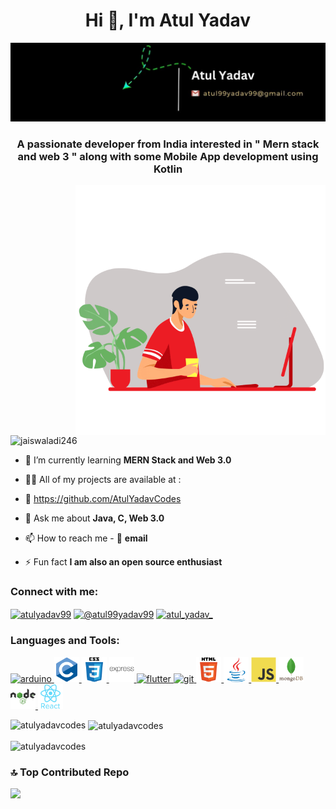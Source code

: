 <h1 align="center">Hi 👋, I'm Atul Yadav</h1>
<div align="center"> <img src="https://github.com/AtulYadavCodes/AtulYadavCodes/blob/main/PfBanner.jpg"> </div>
<h3 align="center">A passionate developer from India  interested in " Mern stack and web 3 " along with some Mobile App development using Kotlin</h3>
<img align="right" alt="Coding" width="400" src="https://github.com/AtulYadavCodes/AtulYadavCodes/blob/main/gip.gif">

<p align="left"> <img src="https://komarev.com/ghpvc/?username=jaiswaladi246&label=Profile%20views&color=0e75b6&style=flat" alt="jaiswaladi246" /> </p>

- 🌱 I’m currently learning **MERN Stack and Web 3.0**
- 👨‍💻 All of my projects are available at : 
- 🔗 https://github.com/AtulYadavCodes
- 💬 Ask me about **Java, C, Web 3.0**

- 📫 How to reach me - 🔗 **email**

- ⚡ Fun fact **I am also an open source enthusiast**

<h3 align="left">Connect with me:</h3>
<p align="left">
<a href="https://linkedin.com/in/atulyadav99" target="blank"><img align="center" src="https://raw.githubusercontent.com/rahuldkjain/github-profile-readme-generator/master/src/images/icons/Social/linked-in-alt.svg" alt="atulyadav99" height="30" width="40" /></a>
<a href="https://www.hackerrank.com/atul99yadav99" target="blank"><img align="center" src="https://raw.githubusercontent.com/rahuldkjain/github-profile-readme-generator/master/src/images/icons/Social/hackerrank.svg" alt="@atul99yadav99" height="30" width="40" /></a>
<a href="https://www.leetcode.com/atul_yadav_" target="blank"><img align="center" src="https://raw.githubusercontent.com/rahuldkjain/github-profile-readme-generator/master/src/images/icons/Social/leet-code.svg" alt="atul_yadav_" height="30" width="40" /></a>
</p>

<h3 align="left">Languages and Tools:</h3>
<p align="left"> <a href="https://www.arduino.cc/" target="_blank" rel="noreferrer"> <img src="https://cdn.worldvectorlogo.com/logos/arduino-1.svg" alt="arduino" width="40" height="40"/> </a> <a href="https://www.cprogramming.com/" target="_blank" rel="noreferrer"> <img src="https://raw.githubusercontent.com/devicons/devicon/master/icons/c/c-original.svg" alt="c" width="40" height="40"/> </a> <a href="https://www.w3schools.com/css/" target="_blank" rel="noreferrer"> <img src="https://raw.githubusercontent.com/devicons/devicon/master/icons/css3/css3-original-wordmark.svg" alt="css3" width="40" height="40"/> </a> <a href="https://expressjs.com" target="_blank" rel="noreferrer"> <img src="https://raw.githubusercontent.com/devicons/devicon/master/icons/express/express-original-wordmark.svg" alt="express" width="40" height="40"/> </a> <a href="https://flutter.dev" target="_blank" rel="noreferrer"> <img src="https://www.vectorlogo.zone/logos/flutterio/flutterio-icon.svg" alt="flutter" width="40" height="40"/> </a> <a href="https://git-scm.com/" target="_blank" rel="noreferrer"> <img src="https://www.vectorlogo.zone/logos/git-scm/git-scm-icon.svg" alt="git" width="40" height="40"/> </a> <a href="https://www.w3.org/html/" target="_blank" rel="noreferrer"> <img src="https://raw.githubusercontent.com/devicons/devicon/master/icons/html5/html5-original-wordmark.svg" alt="html5" width="40" height="40"/> </a> <a href="https://www.java.com" target="_blank" rel="noreferrer"> <img src="https://raw.githubusercontent.com/devicons/devicon/master/icons/java/java-original.svg" alt="java" width="40" height="40"/> </a> <a href="https://developer.mozilla.org/en-US/docs/Web/JavaScript" target="_blank" rel="noreferrer"> <img src="https://raw.githubusercontent.com/devicons/devicon/master/icons/javascript/javascript-original.svg" alt="javascript" width="40" height="40"/> </a> <a href="https://www.mongodb.com/" target="_blank" rel="noreferrer"> <img src="https://raw.githubusercontent.com/devicons/devicon/master/icons/mongodb/mongodb-original-wordmark.svg" alt="mongodb" width="40" height="40"/> </a> <a href="https://nodejs.org" target="_blank" rel="noreferrer"> <img src="https://raw.githubusercontent.com/devicons/devicon/master/icons/nodejs/nodejs-original-wordmark.svg" alt="nodejs" width="40" height="40"/> </a> <a href="https://reactjs.org/" target="_blank" rel="noreferrer"> <img src="https://raw.githubusercontent.com/devicons/devicon/master/icons/react/react-original-wordmark.svg" alt="react" width="40" height="40"/> </a> </p>

<p><img align="left" src="https://github-readme-stats.vercel.app/api/top-langs?username=atulyadavcodes&show_icons=true&locale=en&layout=compact" alt="atulyadavcodes" /></p>

<p>&nbsp;<img align="center" src="https://github-readme-stats.vercel.app/api?username=atulyadavcodes&show_icons=true&locale=en" alt="atulyadavcodes" /></p>

<p><img align="center" src="https://github-readme-streak-stats.herokuapp.com/?user=atulyadavcodes&" alt="atulyadavcodes" /></p>

### 🔝 Top Contributed Repo
![](https://github-contributor-stats.vercel.app/api?username=AtulYadavCodes&limit=5&theme=flat&combine_all_yearly_contributions=true)
